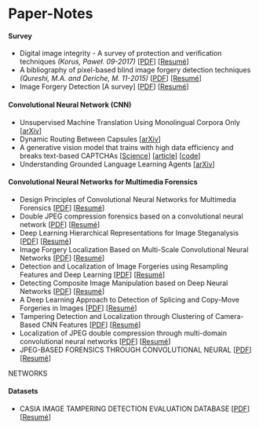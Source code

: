 # Paper-Notes
#### Survey

- Digital image integrity - A survey of protection and verification techniques _(Korus, Paweł. 09-2017)_ [[PDF](notes/Survey_Korus_201709.pdf)] [[Resumé](notes/Survey_Korus_201709.md)]
- A bibliography of pixel-based blind image forgery detection techniques _(Qureshi, M.A. and Deriche, M. 11-2015)_ [[PDF](notes/Survey_Korus_201709.pdf)] [[Resumé](notes/Survey_Korus_201709.md)]
- Image Forgery Detection [A survey] [[PDF](notes/Survey_Korus_201709.pdf)] [[Resumé](notes/Survey_Korus_201709.md)]

#### Convolutional Neural Network (CNN)

- Unsupervised Machine Translation Using Monolingual Corpora Only [[arXiv](https://arxiv.org/abs/1711.00043)]
- Dynamic Routing Between Capsules [[arXiv](https://arxiv.org/abs/1710.09829)]
- A generative vision model that trains with high data efficiency and breaks text-based CAPTCHAs [[Science](http://science.sciencemag.org/content/early/2017/10/26/science.aag2612.full)] [[article](https://www.vicarious.com/2017/10/26/common-sense-cortex-and-captcha/)] [[code](https://github.com/vicariousinc/science_rcn)]
- Understanding Grounded Language Learning Agents [[arXiv](https://arxiv.org/abs/1710.09867)]

#### Convolutional Neural Networks for Multimedia Forensics

- Design Principles of Convolutional Neural Networks for Multimedia Forensics [[PDF](notes/Survey_Korus_201709.pdf)] [[Resumé](notes/Survey_Korus_201709.md)]
- Double JPEG compression forensics based on a convolutional neural network [[PDF](notes/Survey_Korus_201709.pdf)] [[Resumé](notes/Survey_Korus_201709.md)]
- Deep Learning Hierarchical Representations for Image Steganalysis [[PDF](notes/Survey_Korus_201709.pdf)] [[Resumé](notes/Survey_Korus_201709.md)]
- Image Forgery Localization Based on Multi-Scale Convolutional Neural Networks [[PDF](notes/Survey_Korus_201709.pdf)] [[Resumé](notes/Survey_Korus_201709.md)]
- Detection and Localization of Image Forgeries using Resampling Features and Deep Learning [[PDF](notes/Survey_Korus_201709.pdf)] [[Resumé](notes/Survey_Korus_201709.md)]
- Detecting Composite Image Manipulation based on Deep Neural Networks [[PDF](notes/Survey_Korus_201709.pdf)] [[Resumé](notes/Survey_Korus_201709.md)]
- A Deep Learning Approach to Detection of Splicing and Copy-Move Forgeries in Images [[PDF](notes/Survey_Korus_201709.pdf)] [[Resumé](notes/Survey_Korus_201709.md)]
- Tampering Detection and Localization through Clustering of Camera-Based CNN Features [[PDF](notes/Survey_Korus_201709.pdf)] [[Resumé](notes/Survey_Korus_201709.md)]
- Localization of JPEG double compression through multi-domain convolutional neural networks [[PDF](notes/Survey_Korus_201709.pdf)] [[Resumé](notes/Survey_Korus_201709.md)]
- JPEG-BASED FORENSICS THROUGH CONVOLUTIONAL NEURAL [[PDF](notes/Survey_Korus_201709.pdf)] [[Resumé](notes/Survey_Korus_201709.md)]

NETWORKS
#### Datasets 

- CASIA IMAGE TAMPERING DETECTION EVALUATION DATABASE [[PDF](notes/Survey_Korus_201709.pdf)] [[Resumé](notes/Survey_Korus_201709.md)]
